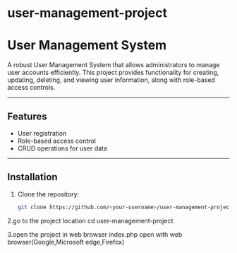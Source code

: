 # user-management-project

# User Management System

A robust User Management System that allows administrators to manage user accounts efficiently. This project provides functionality for creating, updating, deleting, and viewing user information, along with role-based access controls.

---

## Features
- User registration 
- Role-based access control
- CRUD operations for user data


---


## Installation

1. Clone the repository:
   ```bash
   git clone https://github.com/<your-username>/user-management-project.git

2.go to the project location
    cd user-management-project

3.open the project in web browser
    index.php open with web browser(Google,Microsoft edge,Firefox)

